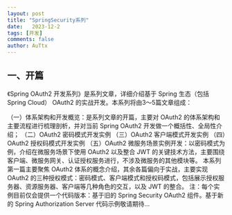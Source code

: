 ```yaml
---
layout: post
title: "SpringSecurity系列"
date:   2023-12-2
tags: [开发]
comments: false
author: AuTtx
---
```


## 一、开篇
《Spring OAuth2 开发系列》是系列文章，详细介绍基于 Spring 生态（包括 Spring Cloud） OAuth2 的实战开发。本系列将由3～5篇文章组成：

（一）体系架构和开发概览：是系列文章的开篇，主要对 OAuth2 的体系架构和主要流程进行梳理剖析，并对当前 Spring OAuth2 开发做一个概括性、全局性介绍；
（二）OAuth2 密码模式开发实例
（三）OAuth2 客户端模式开发实例
（四）OAuth2 授权码模式开发实例
（五）OAuth2 微服务场景实例开发：以密码模式为例，介绍在微服务场景下使用 OAuth2 以及整合 JWT 的关键技术方法，主要围绕客户端、微服务网关、认证授权服务进行，不涉及微服务的其他模块等。
本系列第一篇主要聚焦 OAuth2 体系的概念介绍，其余各篇偏向于实战，主要实现 OAuth2 的三种授权模式：密码模式、客户端模式和授权码模式，包括展示授权服务器、资源服务器、客户端等几种角色的交互，以及 JWT 的整合。
注：每个实例目前仅会提供一个代码版本：基于旧的 Spring Security OAuth2 组件。基于新的 Spring Authorization Server 代码示例敬请期待...